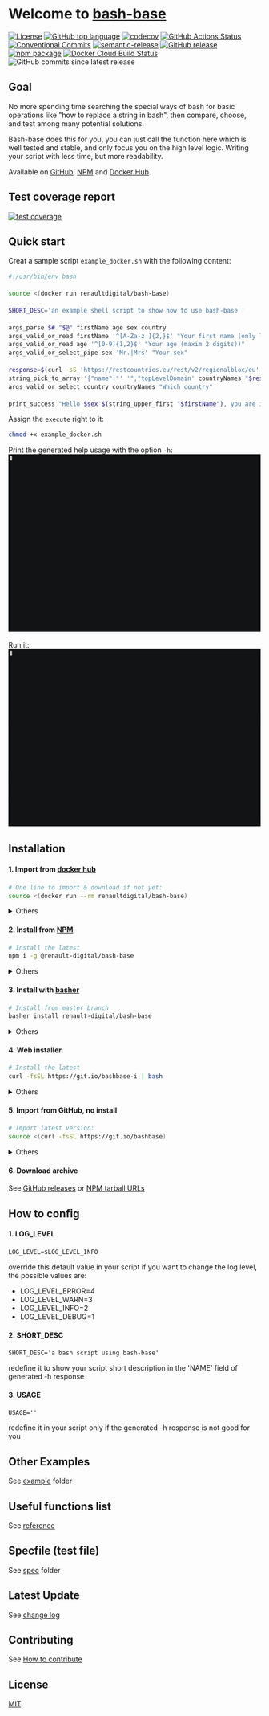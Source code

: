 # Welcome to [bash-base](https://renault-digital.github.io/bash-base)

[![License](https://img.shields.io/github/license/renault-digital/bash-base.svg)](https://github.com/renault-digital/bash-base/blob/master/LICENSE)
[![GitHub top language](https://img.shields.io/github/languages/top/renault-digital/bash-base.svg)](https://github.com/renault-digital/bash-base/search?l=Shell)
[![codecov](https://codecov.io/gh/renault-digital/bash-base/branch/master/graph/badge.svg)](https://codecov.io/gh/renault-digital/bash-base)
[![GitHub Actions Status](https://img.shields.io/github/workflow/status/renault-digital/bash-base/cicd?label=GithubActions)](https://github.com/renault-digital/bash-base/actions)
[![Conventional Commits](https://img.shields.io/badge/Conventional%20Commits-1.0.0-yellow.svg)](https://conventionalcommits.org)
[![semantic-release](https://img.shields.io/badge/%20%20%F0%9F%93%A6%F0%9F%9A%80-semantic--release-e10079.svg)](https://github.com/semantic-release/semantic-release)
[![GitHub release](https://img.shields.io/github/release/renault-digital/bash-base.svg)](https://github.com/renault-digital/bash-base/releases/latest)
[![npm package](https://img.shields.io/npm/v/@renault-digital/bash-base.svg)](https://www.npmjs.com/package/@renault-digital/bash-base)
[![Docker Cloud Build Status](https://img.shields.io/docker/pulls/renaultdigital/bash-base.svg)](https://hub.docker.com/r/renaultdigital/bash-base)
![GitHub commits since latest release](https://img.shields.io/github/commits-since/renault-digital/bash-base/latest)


## Goal

No more spending time searching the special ways of bash for basic operations like "how to replace a string in bash", then compare, choose, and test among many potential solutions.

Bash-base does this for you, you can just call the function here which is well tested and stable, and only focus you on the high level logic. Writing your script with less time, but more readability.

Available on [GitHub](https://github.com/renault-digital/bash-base), [NPM](https://www.npmjs.com/package/@renault-digital/bash-base) and [Docker Hub](https://hub.docker.com/r/renaultdigital/bash-base).


## Test coverage report
[![test coverage](https://codecov.io/gh/renault-digital/bash-base/graphs/tree.svg)](https://codecov.io/gh/renault-digital/bash-base)


## Quick start

Creat a sample script `example_docker.sh` with the following content:
```bash
#!/usr/bin/env bash

source <(docker run renaultdigital/bash-base)

SHORT_DESC='an example shell script to show how to use bash-base '

args_parse $# "$@" firstName age sex country
args_valid_or_read firstName '^[A-Za-z ]{2,}$' "Your first name (only letters)"
args_valid_or_read age '^[0-9]{1,2}$' "Your age (maxim 2 digits))"
args_valid_or_select_pipe sex 'Mr.|Mrs' "Your sex"

response=$(curl -sS 'https://restcountries.eu/rest/v2/regionalbloc/eu' --compressed)
string_pick_to_array '{"name":"' '","topLevelDomain' countryNames "$response"
args_valid_or_select country countryNames "Which country"

print_success "Hello $sex $(string_upper_first "$firstName"), you are in $country, and your age is $age, nice to meet you."
```

Assign the `execute` right to it:
```bash
chmod +x example_docker.sh
```

Print the generated help usage with the option `-h`:
![help.gif](docs/help.gif)

Run it:
![run.gif](docs/run.gif)


## Installation

#### 1. Import from [docker hub](https://hub.docker.com/r/renaultdigital/bash-base)

```bash
# One line to import & download if not yet:
source <(docker run --rm renaultdigital/bash-base)
```
<details>
<summary>Others</summary>

```bash
# To specify a version
source <(docker run --rm renaultdigital/bash-base:1.0.2)
# Update or uninstall
docker rmi -f renaultdigital/bash-base
```
</details>


#### 2. Install from [NPM](https://www.npmjs.com/package/@renault-digital/bash-base)

```bash
# Install the latest
npm i -g @renault-digital/bash-base
```
<details>
<summary>Others</summary>

```bash
# To specify a version
npm i @renault-digital/bash-base@1.6.0
# One line to import & install if not yet:
source bash-base 2>/dev/null || npm i -g @renault-digital/bash-base && source bash-base
# Verify the installation
man bash-base
# Uninstall
npm uninstall -g @renault-digital/bash-base
```
</details>


#### 3. Install with [basher](https://github.com/basherpm/basher)

```bash
# Install from master branch
basher install renault-digital/bash-base
```
<details>
<summary>Others</summary>

- The officially supported version is bash-base **v2.0.0** and later.
```bash
# To specify a version
basher install renault-digital/bash-base@v1.0.2
# Verify the installation
man bash-base
# Uninstall
basher uninstall renault-digital/bash-base
```
</details>


#### 4. Web installer

```bash
# Install the latest
curl -fsSL https://git.io/bashbase-i | bash
```
<details>
<summary>Others</summary>

- The directory installed is `~/.bash-base`.
- `https://git.io/bashbase-i` is redirected to [install.sh](https://github.com/renault-digital/bash-base/raw/master/scripts/install.sh)
- this way, your script will access github to check whether a newer version published each time it launched.
  For CI, it is recommended to use a specific version to avoid unexpected failures.
```bash
# or with wget
wget -O- https://git.io/bashbase-i | bash
# Verify the installation
man bash-base
# Uninstall all versions
curl -fsSL https://git.io/bashbase-i | bash -s uninstall
```

To specify a version:
```bash
curl -fsSL https://git.io/bashbase-i | bash -s v1.0.2
# Verify the installation
man bash-base.v1.0.2
```

Check if all functions of bash-base is compatible with current environment when install:
```bash
curl -fsSL https://git.io/bashbase-i | bash -s latest verify
curl -fsSL https://git.io/bashbase-i | bash -s v1.0.2 verify
```

One line to import & install if not yet:
```bash
source bash-base 2>/dev/null || curl -fsSL https://git.io/bashbase-i | bash
source bash-base 2>/dev/null || curl -fsSL https://git.io/bashbase-i | bash -s latest verify

source bash-base.v1.0.2 2>/dev/null || curl -fsSL https://git.io/bashbase-i | bash -s v1.0.2
source bash-base.v1.0.2 2>/dev/null || curl -fsSL https://git.io/bashbase-i | bash -s v1.0.2 verify
```

</details>


#### 5. Import from GitHub, no install

```bash
# Import latest version:
source <(curl -fsSL https://git.io/bashbase)
```
<details>
<summary>Others</summary>

- This way, your script need to access GitHub each time it launched.
```bash
# or with eval
eval "$(curl -fsSL https://git.io/bashbase)"
# To specify a version
source <(curl -fsSL https://raw.githubusercontent.com/renault-digital/bash-base/v1.0.2/bin/bash-base)
# Verify the import
string_trim ' hello '
```
</details>


#### 6. Download archive

See [GitHub releases](https://github.com/renault-digital/bash-base/releases) or [NPM tarball URLs](https://registry.npmjs.org/@renault-digital/bash-base)
  

## How to config

#### 1. LOG_LEVEL
```
LOG_LEVEL=$LOG_LEVEL_INFO
```
override this default value in your script if you want to change the log level, the possible values are:

- LOG_LEVEL_ERROR=4
- LOG_LEVEL_WARN=3
- LOG_LEVEL_INFO=2
- LOG_LEVEL_DEBUG=1


#### 2. SHORT_DESC
```
SHORT_DESC='a bash script using bash-base'
```
redefine it to show your script short description in the 'NAME' field of generated -h response


#### 3. USAGE
```
USAGE=''
```
redefine it in your script only if the generated -h response is not good for you


## Other Examples
See [example](example) folder

## Useful functions list
See [reference](docs/references.md)

## Specfile (test file)
See [spec](spec) folder

## Latest Update
See [change log](CHANGELOG.md)

## Contributing
See [How to contribute](CONTRIBUTING.md)

## License
[MIT](https://opensource.org/licenses/MIT).
